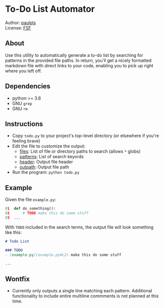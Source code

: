 # To-Do List Automator
Author: [paulpls](https://github.com/paulpls)  
License: [FSF](LICENSE.md)



## About
Use this utility to automatically generate a to-do list by searching for patterns in the provided file paths. In return, you'll get a nicely formatted markdown file with direct links to your code, enabling you to pick up right where you left off.



## Dependencies
- python >= 3.6
- GNU `grep`
- GNU `rm`



## Instructions
- Copy `todo.py` to your project's top-level directory (or elsewhere if you're feeling brave)
- Edit the file to customize the output:
  * [files](todo.py#L40): List of file or directory paths to search (allows `*` globs) 
  * [patterns](todo.py#L44): List of search keyords
  * [header](todo.py#L48): Output file header
  * [outpath](todo.py#L49): Output file path
- Run the program: `python todo.py`



## Example
Given the file `example.py`:
```py
01  def do_something():
02      # TODO make this do some stuff
03  ...
```
  
With `TODO` included in the search terms, the output file will look something like this:
```markdown
# Todo List

### TODO
- [example.py](example.py#L2) make this do some stuff

...
```


## Wontfix
- Currently only outputs a single line matching each pattern. Additional functionality to include entire multiline commments is not planned at this time.



